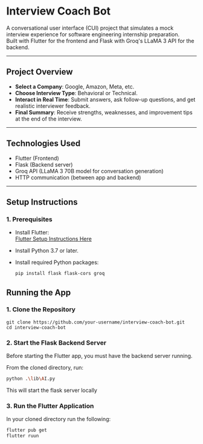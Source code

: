 # Interview Coach Bot

A conversational user interface (CUI) project that simulates a mock interview experience for software engineering internship preparation.  
Built with Flutter for the frontend and Flask with Groq's LLaMA 3 API for the backend.

---

## Project Overview

- **Select a Company**: Google, Amazon, Meta, etc.
- **Choose Interview Type**: Behavioral or Technical.
- **Interact in Real Time**: Submit answers, ask follow-up questions, and get realistic interviewer feedback.
- **Final Summary**: Receive strengths, weaknesses, and improvement tips at the end of the interview.

---

## Technologies Used

- Flutter (Frontend)
- Flask (Backend server)
- Groq API (LLaMA 3 70B model for conversation generation)
- HTTP communication (between app and backend)

---

## Setup Instructions

### 1. Prerequisites

- Install Flutter:  
    [Flutter Setup Instructions Here](https://docs.flutter.dev/get-started/install)

- Install Python 3.7 or later.
- Install required Python packages:
  ```bash
  pip install flask flask-cors groq

## Running the App

### 1. Clone the Repository
```
git clone https://github.com/your-username/interview-coach-bot.git
cd interview-coach-bot
```
### 2. Start the Flask Backend Server

Before starting the Flutter app, you must have the backend server running.

From the cloned directory, run:

```bash
python .\lib\AI.py
```
This will start the flask server locally

### 3. Run the Flutter Application

In your cloned directory run the following:
```bash
flutter pub get
flutter ruun
```

